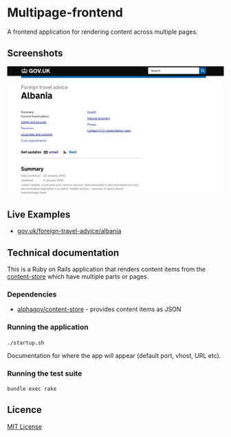 # Multipage-frontend

A frontend application for rendering content across multiple pages.

## Screenshots

![Travel Advice](https://raw.githubusercontent.com/alphagov/multipage-frontend/master/docs/assets/screenshot.png)

## Live Examples

- [gov.uk/foreign-travel-advice/albania](https://www.gov.uk/foreign-travel-advice/albania)

## Technical documentation

This is a Ruby on Rails application that renders content items from the  [content-store](https://github.com/alphagov/content-store) which have multiple parts or pages.

### Dependencies

- [alphagov/content-store](https://github.com/alphagov/content-store) - provides content items as JSON

### Running the application

`./startup.sh`

Documentation for where the app will appear (default port, vhost, URL etc).

### Running the test suite

`bundle exec rake`

## Licence

[MIT License](LICENCE)
